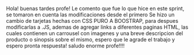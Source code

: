 Hola! buenas tardes profe! 
Le comento que fue lo que hice en este sprint, se tomaron en cuenta las modificaciones desde el primero
Se hizo un cambio de tarjetas hechas con CSS PURO A BOOSTRAP, para despues modificarlas a .JS, ademas de agregar links a diferentes paginas HTML, las cuales contienen un carrousel con imagenes y una breve descripcion del producto o sinopsis sobre el mismo, espero que le agrade el trabajo y espero pronta respuesta! saludo enorme profe!!!!